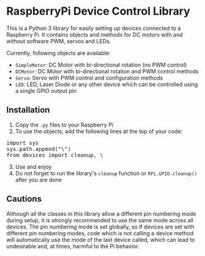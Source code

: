 # RaspberryPi Device Control Library

This is a Python 3 library for easily setting up devices connected to a Raspberry Pi.
It contains objects and methods for DC motors with and without software PWM, servos and LEDs.

Currently, following objects are available:
* `SimpleMotor`: DC Motor with bi-directional rotation (no PWM control)
* `DCMotor`: DC Motor with bi-directional rotation and PWM control methods
* `Servo`: Servo with PWM control and configuration methods
* `LED`: LED, Laser Diode or any other device which can be controlled using a single GPIO output pin

## Installation

1. Copy the `.py` files to your Raspberry Pi
2. To use the objects, add the following lines at the top of your code:  
<pre>
import sys
sys.path.append("\</full/path/to/devices.py\>")
from devices import cleanup, \<Device\>
</pre>
3. Use and enjoy
4. Do not forget to run the library's `cleanup` function or `RPi.GPIO.cleanup()` after you are done

## Cautions

Although all the classes in this library allow a different pin numbering mode during setup, it is strongly recommended to use the same mode across all devices. The pin numbering mode is set globally, so if devices are set with different pin numbering modes, code which is not calling a device method will automatically use the mode of the last device called, which can lead to undesirable and, at times, harmful to the Pi behavior.
